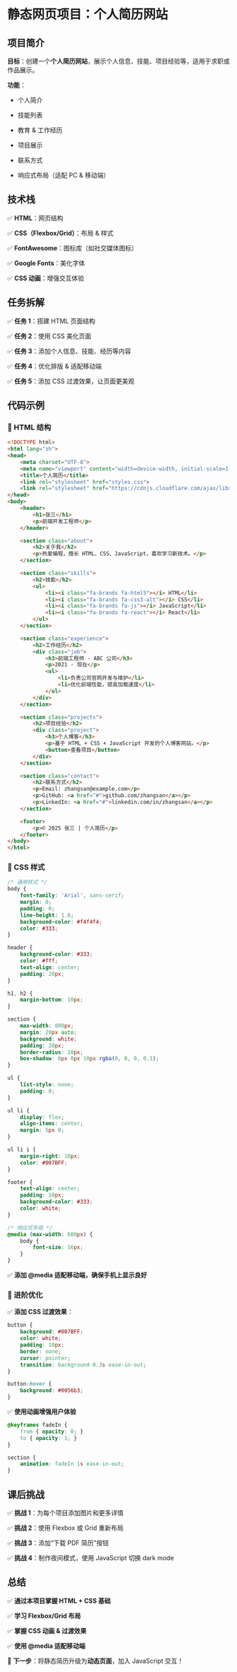 # **静态网页项目：个人简历网站**

## **项目简介**

**目标**：创建一个**个人简历网站**，展示个人信息、技能、项目经验等，适用于求职或作品展示。

**功能**：

- 个人简介

- 技能列表

- 教育 & 工作经历

- 项目展示

- 联系方式

- 响应式布局（适配 PC & 移动端）

## **技术栈**

✅ **HTML**：网页结构

✅ **CSS（Flexbox/Grid）**：布局 & 样式

✅ **FontAwesome**：图标库（如社交媒体图标）

✅ **Google Fonts**：美化字体

✅ **CSS 动画**：增强交互体验

## **任务拆解**

✅ **任务 1**：搭建 HTML 页面结构

✅ **任务 2**：使用 CSS 美化页面

✅ **任务 3**：添加个人信息、技能、经历等内容

✅ **任务 4**：优化排版 & 适配移动端

✅ **任务 5**：添加 CSS 过渡效果，让页面更美观

## **代码示例**

### **📌 HTML 结构**

```html
<!DOCTYPE html>
<html lang="zh">
<head>
    <meta charset="UTF-8">
    <meta name="viewport" content="width=device-width, initial-scale=1.0">
    <title>个人简历</title>
    <link rel="stylesheet" href="styles.css">
    <link rel="stylesheet" href="https://cdnjs.cloudflare.com/ajax/libs/font-awesome/6.0.0/css/all.min.css">
</head>
<body>
    <header>
        <h1>张三</h1>
        <p>前端开发工程师</p>
    </header>

    <section class="about">
        <h2>关于我</h2>
        <p>热爱编程，擅长 HTML、CSS、JavaScript，喜欢学习新技术。</p>
    </section>

    <section class="skills">
        <h2>技能</h2>
        <ul>
            <li><i class="fa-brands fa-html5"></i> HTML</li>
            <li><i class="fa-brands fa-css3-alt"></i> CSS</li>
            <li><i class="fa-brands fa-js"></i> JavaScript</li>
            <li><i class="fa-brands fa-react"></i> React</li>
        </ul>
    </section>

    <section class="experience">
        <h2>工作经历</h2>
        <div class="job">
            <h3>前端工程师 - ABC 公司</h3>
            <p>2021 - 现在</p>
            <ul>
                <li>负责公司官网开发与维护</li>
                <li>优化前端性能，提高加载速度</li>
            </ul>
        </div>
    </section>

    <section class="projects">
        <h2>项目经验</h2>
        <div class="project">
            <h3>个人博客</h3>
            <p>基于 HTML + CSS + JavaScript 开发的个人博客网站。</p>
            <button>查看项目</button>
        </div>
    </section>

    <section class="contact">
        <h2>联系方式</h2>
        <p>Email: zhangsan@example.com</p>
        <p>GitHub: <a href="#">github.com/zhangsan</a></p>
        <p>LinkedIn: <a href="#">linkedin.com/in/zhangsan</a></p>
    </section>

    <footer>
        <p>© 2025 张三 | 个人简历</p>
    </footer>
</body>
</html>
```

### **📌 CSS 样式**

```css
/* 通用样式 */
body {
    font-family: 'Arial', sans-serif;
    margin: 0;
    padding: 0;
    line-height: 1.6;
    background-color: #f4f4f4;
    color: #333;
}

header {
    background-color: #333;
    color: #fff;
    text-align: center;
    padding: 20px;
}

h1, h2 {
    margin-bottom: 10px;
}

section {
    max-width: 800px;
    margin: 20px auto;
    background: white;
    padding: 20px;
    border-radius: 10px;
    box-shadow: 0px 0px 10px rgba(0, 0, 0, 0.1);
}

ul {
    list-style: none;
    padding: 0;
}

ul li {
    display: flex;
    align-items: center;
    margin: 5px 0;
}

ul li i {
    margin-right: 10px;
    color: #007BFF;
}

footer {
    text-align: center;
    padding: 10px;
    background-color: #333;
    color: white;
}

/* 响应式布局 */
@media (max-width: 600px) {
    body {
        font-size: 16px;
    }
}
```

✅ **添加 @media 适配移动端，确保手机上显示良好**

### **📌 进阶优化**

✅ **添加 CSS 过渡效果**：

```css
button {
    background: #007BFF;
    color: white;
    padding: 10px;
    border: none;
    cursor: pointer;
    transition: background 0.3s ease-in-out;
}

button:hover {
    background: #0056b3;
}
```

✅ **使用动画增强用户体验**

```css
@keyframes fadeIn {
    from { opacity: 0; }
    to { opacity: 1; }
}

section {
    animation: fadeIn 1s ease-in-out;
}
```

## **课后挑战**

✅ **挑战 1**：为每个项目添加图片和更多详情

✅ **挑战 2**：使用 Flexbox 或 Grid 重新布局

✅ **挑战 3**：添加“下载 PDF 简历”按钮

✅ **挑战 4**：制作夜间模式，使用 JavaScript 切换 dark mode

## **总结**

✅ **通过本项目掌握 HTML + CSS 基础**

✅ **学习 Flexbox/Grid 布局**

✅ **掌握 CSS 动画 & 过渡效果**

✅ **使用 @media 适配移动端**

📌 **下一步**：将静态简历升级为**动态页面**，加入 JavaScript 交互！